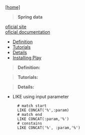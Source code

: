[[home]](../../../../home.html) 

> **Spring data**

[oficial site](https://www.playframework.com/)<br/>
[oficial documentation](https://www.playframework.com/documentation/2.3.x/Home)
 

- [Definition](#definition)
- [Tutorials](#tutorials)
- [Details](#details)
- [Installing Play](#play_install)


<a name="definition"></a>
> **Definition:** <br/>

<a name="tutorials"></a>
> **Tutorials:** <br/>

  
<a name="details"></a>
> **Details:**<br/>

- LIKE using input parameter

		# match start
		LIKE CONCAT('%',:param)
		# match end
		LIKE CONCAT(:param,'%')
		# constains
		LIKE CONCAT('%', :param,'%')
		
	
	
